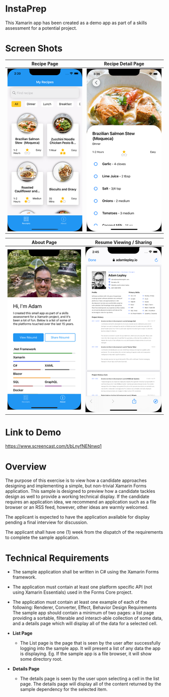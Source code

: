 # InstaPrep

This Xamarin app has been created as a demo app as part of a skills assessment for a potential project.

# Screen Shots

Recipe Page             |  Recipe Detail Page
:-------------------------:|:-------------------------:
![](/img/recipe_page.png)  |  ![](/img/recipe_details.png)


About Page             |  Resume Viewing / Sharing
:-------------------------:|:-------------------------:
![](/img/about.png)  |  ![](/img/resume.png)

# Link to Demo
https://www.screencast.com/t/bLnyfNENnwq1

# Overview
The purpose of this exercise is to view how a candidate approaches designing and implementing a simple, but non-trivial Xamarin Forms application. This sample is designed to preview how a candidate tackles design as well to provide a working technical display. If the candidate requires an application idea, we recommend an application such as a file browser or an RSS feed, however, other ideas are warmly welcomed.

The applicant is expected to have the application available for display pending a final interview for discussion.

The applicant shall have one (1) week from the dispatch of the requirements to complete the sample application.

# Technical Requirements
- The sample application shall be written in C# using the Xamarin Forms framework.

- The application must contain at least one platform specific API (not using Xamarin
Essentials) used in the Forms Core project.

- The application must contain at least one example of each of the following: Renderer,
Converter, Effect, Behavior
Design Requirements
The sample app should contain a minimum of two pages: a list page providing a sortable, filterable and interact-able collection of some data, and a details page which will display all of the data for a selected cell.

- **List Page**
    - The List page is the page that is seen by the user after successfully logging into
the sample app. It will present a list of any data the app is displaying. Eg. If the
sample app is a file browser, it will show some directory root.

- **Details Page**
    - The details page is seen by the user upon selecting a cell in the list page. The details page will display all of the content returned by the sample dependency for the selected item.